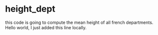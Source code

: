 # height_dept
this code is going to compute the mean height of all french departments. Hello world, I just added this line locally. 
